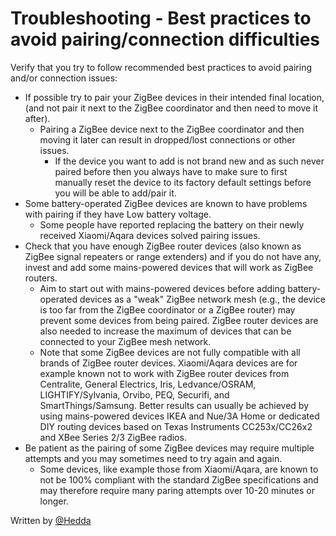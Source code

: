# Troubleshooting - Best practices to avoid pairing/connection difficulties

Verify that you try to follow recommended best practices to avoid pairing and/or connection issues:

- If possible try to pair your ZigBee devices in their intended final location, (and not pair it next to the ZigBee coordinator and then need to move it after).
  - Pairing a ZigBee device next to the ZigBee coordinator and then moving it later can result in dropped/lost connections or other issues.
    - If the device you want to add is not brand new and as such never paired before then you always have to make sure to first manually reset the device to its factory default settings before you will be able to add/pair it.
- Some battery-operated ZigBee devices are known to have problems with pairing if they have Low battery voltage.
    - Some people have reported replacing the battery on their newly received Xiaomi/Aqara devices solved pairing issues.
- Check that you have enough ZigBee router devices (also known as ZigBee signal repeaters or range extenders) and if you do not have any, invest and add some mains-powered devices that will work as ZigBee routers.
    - Aim to start out with mains-powered devices before adding battery-operated devices as a "weak" ZigBee network mesh (e.g., the device is too far from the ZigBee coordinator or a ZigBee router) may prevent some devices from being paired. ZigBee router devices are also needed to increase the maximum of devices that can be connected to your ZigBee mesh network.
    - Note that some ZigBee devices are not fully compatible with all brands of ZigBee router devices. Xiaomi/Aqara devices are for example known not to work with ZigBee router devices from Centralite, General Electrics, Iris, Ledvance/OSRAM, LIGHTIFY/Sylvania, Orvibo, PEQ, Securifi, and SmartThings/Samsung. Better results can usually be achieved by using mains-powered devices IKEA and Nue/3A Home or dedicated DIY routing devices based on Texas Instruments CC253x/CC26x2 and XBee Series 2/3 ZigBee radios.
- Be patient as the pairing of some ZigBee devices may require multiple attempts and you may sometimes need to try again and again.
    - Some devices, like example those from Xiaomi/Aqara, are known to not be 100% compliant with the standard ZigBee specifications and may therefore require many paring attempts over 10-20 minutes or longer.

Written by [@Hedda](https://github.com/Hedda)
